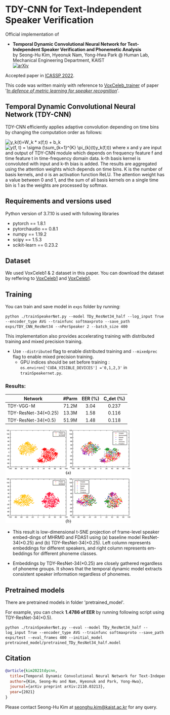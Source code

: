 # TDY-CNN for Text-Independent Speaker Verification

Official implementation of <br>
 - **Temporal Dynamic Convolutional Neural Network for Text-Independent Speaker Verification and Phonemetic Analysis** <br>
by Seong-Hu Kim, Hyeonuk Nam, Yong-Hwa Park @ Human Lab, Mechanical Engineering Department, KAIST<br>
[![arXiv](https://img.shields.io/badge/arXiv-2110.03213-brightgreen)](https://arxiv.org/abs/2110.03213) <br>

Accepted paper in [ICASSP 2022](https://2022.ieeeicassp.org/).

This code was written mainly with reference to [VoxCeleb_trainer](https://github.com/clovaai/voxceleb_trainer) of paper '[_In defence of metric learning for speaker recognition_](https://arxiv.org/abs/2003.11982)'.

## Temporal Dynamic Convolutional Neural Network (TDY-CNN)
TDY-CNN efficiently applies adaptive convolution depending on time bins by changing the computation order as follows: 

<img src="https://latex.codecogs.com/svg.image?y_k(t)=W_k&space;*&space;x(f,t)&space;&plus;&space;b_k" title="y_k(t)=W_k * x(f,t) + b_k" />
<img src="https://latex.codecogs.com/svg.image?y(f,&space;t)&space;=&space;\sigma&space;(\sum_{k=1}^{K}&space;\pi_{k}(t)y_k(f,t))" title="y(f, t) = \sigma (\sum_{k=1}^{K} \pi_{k}(t)y_k(f,t))" />
where x and y are input and output of TDY-CNN module which depends on frequency feature f and time feature t in time-frequency domain data. 
k-th basis kernel is convoluted with input and k-th bias is added. The results are aggregated using the attention weights which depends on time bins. 
K is the number of basis kernels, and σ is an activation function ReLU. 
The attention weight has a value between 0 and 1, and the sum of all basis kernels on a single time bin is 1 as the weights are processed by softmax. 

## Requirements and versions used
Python version of 3.7.10 is used with following libraries
- pytorch == 1.8.1
- pytorchaudio == 0.8.1
- numpy == 1.19.2
- scipy == 1.5.3
- scikit-learn == 0.23.2

## Dataset
We used VoxCeleb1 & 2 dataset in this paper. You can download the dataset by reffering to [VoxCeleb1](https://www.robots.ox.ac.uk/~vgg/data/voxceleb/vox1.html) and [VoxCeleb1](https://www.robots.ox.ac.uk/~vgg/data/voxceleb/vox2.html).

## Training
You can train and save model in `exps` folder by running:
```shell
python ./trainSpeakerNet.py --model TDy_ResNet34_half --log_input True --encoder_type AVG --trainfunc softmaxproto --save_path exps/TDY_CNN_ResNet34 --nPerSpeaker 2 --batch_size 400
```

This implementation also provides accelerating training with distributed training and mixed precision training.
- Use `--distributed` flag to enable distributed training and `--mixedprec` flag to enable mixed precision training.
  - GPU indices should be set before training : `os.environ['CUDA_VISIBLE_DEVICES'] ='0,1,2,3'` in `trainSpeakernet.py`.

### Results:

Network              | #Parm |  EER (%) | C_det (%) |
---------------------|:-----:|:--------:|:---------:|
TDY-VGG-M            | 71.2M |   3.04   |   0.237   |
TDY-ResNet-34(×0.25) | 13.3M | 1.58 |   0.116   |
TDY-ResNet-34(×0.5)  | 51.9M | 1.48 |   0.118   |

<img src="./pretrained_model/embedding_results.png" width="400">

- This result is low-dimensional t-SNE projection of frame-level speaker embed-dings of MHRM0 and FDAS1 using (a) baseline model ResNet-34(×0.25) and (b) TDY-ResNet-34(×0.25). Left column represents embeddings for different speakers, and right column represents em-beddings for different phoneme classes.

- Embeddings by TDY-ResNet-34(×0.25) are closely gathered regardless of phoneme groups. It shows that the temporal dynamic model extracts consistent speaker information regardless of phonemes.



## Pretrained models
There are pretrained models in folder 'pretrained_model'.

For example, you can check **1.4786 of EER** by running following script using TDY-ResNet-34(×0.5).
```shell
python ./trainSpeakerNet.py --eval --model TDy_ResNet34_half --log_input True --encoder_type AVG --trainfunc softmaxproto --save_path exps/test --eval_frames 400 --initial_model pretrained_model/pretrained_TDy_ResNet34_half.model
```

## Citation
```bib
@article{kim2021tdycnn,
  title={Temporal Dynamic Convolutional Neural Network for Text-Independent Speaker Verification and Phonemetic Analysis},
  author={Kim, Seong-Hu and Nam, Hyeonuk and Park, Yong-Hwa},
  journal={arXiv preprint arXiv:2110.03213},
  year={2021}
}
```

Please contact Seong-Hu Kim at seonghu.kim@kaist.ac.kr for any query.


